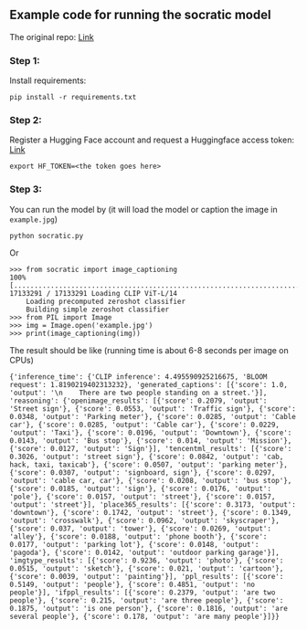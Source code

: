 ## Example code for running the socratic model

The original repo: [Link](https://huggingface.co/spaces/Geonmo/socratic-models-image-captioning-with-BLOOM)

### Step 1:

Install requirements:
```
pip install -r requirements.txt
```

### Step 2:

Register a Hugging Face account and request a Huggingface access token: [Link](https://huggingface.co/docs/hub/security-tokens)

```
export HF_TOKEN=<the token goes here>
```

### Step 3:

You can run the model by (it will load the model or caption the image in `example.jpg`)

```
python socratic.py
```

Or
```
>>> from socratic import image_captioning
100% [........................................................................] 17133291 / 17133291	Loading CLIP ViT-L/14
	Loading precomputed zeroshot classifier
	Building simple zeroshot classifier
>>> from PIL import Image
>>> img = Image.open('example.jpg')
>>> print(image_captioning(img))
```

The result should be like (running time is about 6-8 seconds per image on CPUs)
```
{'inference_time': {'CLIP inference': 4.495590925216675, 'BLOOM request': 1.8190219402313232}, 'generated_captions': [{'score': 1.0, 'output': '\n    There are two people standing on a street.'}], 'reasoning': {'openimage_results': [{'score': 0.2079, 'output': 'Street sign'}, {'score': 0.0553, 'output': 'Traffic sign'}, {'score': 0.0348, 'output': 'Parking meter'}, {'score': 0.0285, 'output': 'Cable car'}, {'score': 0.0285, 'output': 'Cable car'}, {'score': 0.0229, 'output': 'Taxi'}, {'score': 0.0196, 'output': 'Downtown'}, {'score': 0.0143, 'output': 'Bus stop'}, {'score': 0.014, 'output': 'Mission'}, {'score': 0.0127, 'output': 'Sign'}], 'tencentml_results': [{'score': 0.3026, 'output': 'street sign'}, {'score': 0.0842, 'output': 'cab, hack, taxi, taxicab'}, {'score': 0.0507, 'output': 'parking meter'}, {'score': 0.0307, 'output': 'signboard, sign'}, {'score': 0.0297, 'output': 'cable car, car'}, {'score': 0.0208, 'output': 'bus stop'}, {'score': 0.0185, 'output': 'sign'}, {'score': 0.0176, 'output': 'pole'}, {'score': 0.0157, 'output': 'street'}, {'score': 0.0157, 'output': 'street'}], 'place365_results': [{'score': 0.3173, 'output': 'downtown'}, {'score': 0.1742, 'output': 'street'}, {'score': 0.1349, 'output': 'crosswalk'}, {'score': 0.0962, 'output': 'skyscraper'}, {'score': 0.037, 'output': 'tower'}, {'score': 0.0269, 'output': 'alley'}, {'score': 0.0188, 'output': 'phone booth'}, {'score': 0.0177, 'output': 'parking lot'}, {'score': 0.0148, 'output': 'pagoda'}, {'score': 0.0142, 'output': 'outdoor parking garage'}], 'imgtype_results': [{'score': 0.9236, 'output': 'photo'}, {'score': 0.0515, 'output': 'sketch'}, {'score': 0.021, 'output': 'cartoon'}, {'score': 0.0039, 'output': 'painting'}], 'ppl_results': [{'score': 0.5149, 'output': 'people'}, {'score': 0.4851, 'output': 'no people'}], 'ifppl_results': [{'score': 0.2379, 'output': 'are two people'}, {'score': 0.215, 'output': 'are three people'}, {'score': 0.1875, 'output': 'is one person'}, {'score': 0.1816, 'output': 'are several people'}, {'score': 0.178, 'output': 'are many people'}]}}
```
